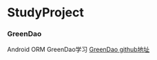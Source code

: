 # StudyProject
### GreenDao
Android ORM GreenDao学习 [GreenDao github地址](https://github.com/greenrobot/greenDAO)
